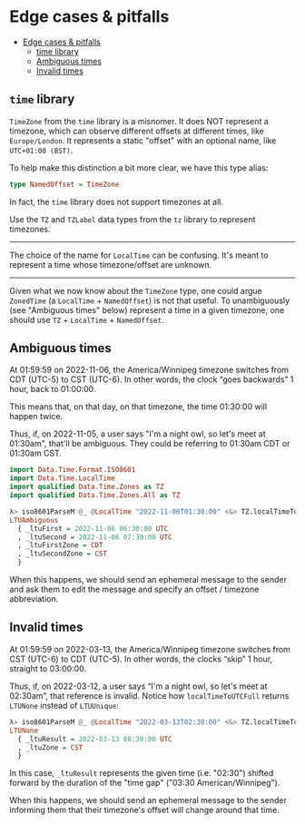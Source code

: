 # Edge cases & pitfalls

<!-- TOC -->

- [Edge cases & pitfalls](#edge-cases--pitfalls)
  - [time library](#time-library)
  - [Ambiguous times](#ambiguous-times)
  - [Invalid times](#invalid-times)

<!-- /TOC -->

## `time` library

`TimeZone` from the `time` library is a misnomer.
It does NOT represent a timezone, which can observe different offsets at different times, like `Europe/London`.
It represents a static "offset" with an optional name, like `UTC+01:00 (BST)`.

To help make this distinction a bit more clear, we have this type alias:

```hs
type NamedOffset = TimeZone
```

In fact, the `time` library does not support timezones at all.

Use the `TZ` and `TZLabel` data types from the `tz` library to represent timezones.

---

The choice of the name for `LocalTime` can be confusing.
It's meant to represent a time whose timezone/offset are unknown.

---

Given what we now know about the `TimeZone` type, one could argue `ZonedTime` (a `LocalTime` + `NamedOffset`) is not that useful.
To unambiguously (see "Ambiguous times" below) represent a time in a given timezone,
one should use `TZ` + `LocalTime` + `NamedOffset`.

## Ambiguous times

At 01:59:59 on 2022-11-06, the America/Winnipeg timezone switches from CDT (UTC-5) to CST (UTC-6).
In other words, the clock “goes backwards” 1 hour, back to 01:00:00.

This means that, on that day, on that timezone, the time 01:30:00 will happen twice.

Thus, if, on 2022-11-05, a user says "I'm a night owl, so let's meet at 01:30am", that'll be ambiguous.
They could be referring to 01:30am CDT or 01:30am CST.

```hs
import Data.Time.Format.ISO8601
import Data.Time.LocalTime
import qualified Data.Time.Zones as TZ
import qualified Data.Time.Zones.All as TZ

λ> iso8601ParseM @_ @LocalTime "2022-11-06T01:30:00" <&> TZ.localTimeToUTCFull (TZ.tzByLabel TZ.America__Winnipeg)
LTUAmbiguous
  { _ltuFirst = 2022-11-06 06:30:00 UTC
  , _ltuSecond = 2022-11-06 07:30:00 UTC
  , _ltuFirstZone = CDT
  , _ltuSecondZone = CST
  }
```

When this happens, we should send an ephemeral message to the sender and
ask them to edit the message and specify an offset / timezone abbreviation.

## Invalid times

At 01:59:59 on 2022-03-13, the America/Winnipeg timezone switches from CST (UTC-6) to CDT (UTC-5).
In other words, the clocks “skip” 1 hour, straight to 03:00:00.

Thus, if, on 2022-03-12, a user says “I'm a night owl, so let's meet at 02:30am”, that reference is invalid.
Notice how `localTimeToUTCFull` returns `LTUNone` instead of `LTUUnique`:

```hs
λ> iso8601ParseM @_ @LocalTime "2022-03-13T02:30:00" <&> TZ.localTimeToUTCFull (TZ.tzByLabel TZ.America__Winnipeg)
LTUNone
  { _ltuResult = 2022-03-13 08:30:00 UTC
  , _ltuZone = CST
  }
```

In this case, `_ltuResult` represents the given time (i.e. "02:30") shifted
forward by the duration of the "time gap" ("03:30 American/Winnipeg").

When this happens, we should send an ephemeral message to the sender informing
them that their timezone's offset will change around that time.
